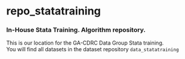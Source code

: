 # repo_statatraining

### In-House Stata Training. Algorithm repository.
This is our location for the GA-CDRC Data Group Stata training.  
You will find all datasets in the dataset repository `data_statatraining`  

